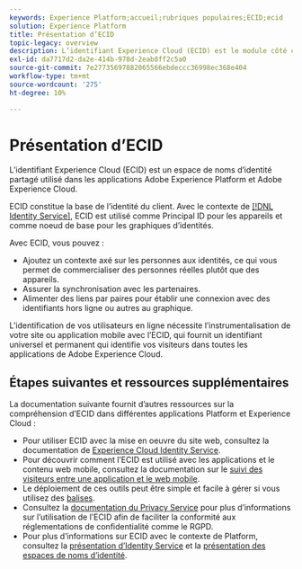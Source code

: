 ```yaml
---
keywords: Experience Platform;accueil;rubriques populaires;ECID;ecid
solution: Experience Platform
title: Présentation d’ECID
topic-legacy: overview
description: L’identifiant Experience Cloud (ECID) est le module côté client qui permet d’accéder à la gestion des identités et qui remplit trois fonctions Principales.
exl-id: da7717d2-da2e-414b-978d-2eab8ff2c5a0
source-git-commit: 7e27735697882065566ebdeccc36998ec368e404
workflow-type: tm+mt
source-wordcount: '275'
ht-degree: 10%

---
```


# Présentation d’ECID

L’identifiant Experience Cloud (ECID) est un espace de noms d’identité partagé utilisé dans les applications Adobe Experience Platform et Adobe Experience Cloud.

ECID constitue la base de l’identité du client. Avec le contexte de [[!DNL Identity Service]](./home.md), ECID est utilisé comme Principal ID pour les appareils et comme noeud de base pour les graphiques d’identités.

Avec ECID, vous pouvez :

* Ajoutez un contexte axé sur les personnes aux identités, ce qui vous permet de commercialiser des personnes réelles plutôt que des appareils.
* Assurer la synchronisation avec les partenaires.
* Alimenter des liens par paires pour établir une connexion avec des identifiants hors ligne ou autres au graphique.

L’identification de vos utilisateurs en ligne nécessite l’instrumentalisation de votre site ou application mobile avec l’ECID, qui fournit un identifiant universel et permanent qui identifie vos visiteurs dans toutes les applications de Adobe Experience Cloud.

## Étapes suivantes et ressources supplémentaires

La documentation suivante fournit d’autres ressources sur la compréhension d’ECID dans différentes applications Platform et Experience Cloud :

* Pour utiliser ECID avec la mise en oeuvre du site web, consultez la documentation de [Experience Cloud Identity Service](https://experienceleague.adobe.com/docs/id-service/using/home.html?lang=fr).
* Pour découvrir comment l’ECID est utilisé avec les applications et le contenu web mobile, consultez la documentation sur le [suivi des visiteurs entre une application et le web mobile](https://experienceleague.adobe.com/docs/mobile-services/ios/sdk-reference-ios/hybrid-app.html?lang=en#sdk-reference-ios).
* Le déploiement de ces outils peut être simple et facile à gérer si vous utilisez des [balises](../tags/home.md).
* Consultez la [documentation du Privacy Service](../privacy-service/identity-data.md) pour plus d’informations sur l’utilisation de l’ECID afin de faciliter la conformité aux réglementations de confidentialité comme le RGPD.
* Pour plus d’informations sur ECID avec le contexte de Platform, consultez la [présentation d’Identity Service](./home.md) et la [présentation des espaces de noms d’identité](./namespaces.md).